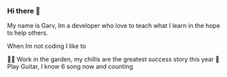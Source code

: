 ### Hi there 👋

My name is Garv, Im a developer who love to teach what I learn in the hope to help others.

When Im not coding I like to

:farmer: Work in the garden, my chillis are the greatest success story this year
:guitar: Play Guitar, I know 6 song now and counting

<!--
**notnotnerdy/notnotnerdy** is a ✨ _special_ ✨ repository because its `README.md` (this file) appears on your GitHub profile.

Here are some ideas to get you started:

- 🔭 I’m currently working on ...
- 🌱 I’m currently learning ...
- 👯 I’m looking to collaborate on ...
- 🤔 I’m looking for help with ...
- 💬 Ask me about ...
- 📫 How to reach me: ...
- 😄 Pronouns: ...
- ⚡ Fun fact: ...
-->
